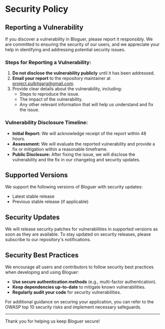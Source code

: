 # Security Policy

## Reporting a Vulnerability

If you discover a vulnerability in Bloguer, please report it responsibly. We are committed to ensuring the security of our users, and we appreciate your help in identifying and addressing potential security issues.

### Steps for Reporting a Vulnerability:

1. **Do not disclose the vulnerability publicly** until it has been addressed.
2. **Email your report** to the repository maintainer at [project.pulkitgarg@gmail.com](mailto:project.pulkitgarg@gmail.com).
3. Provide clear details about the vulnerability, including:
   - Steps to reproduce the issue.
   - The impact of the vulnerability.
   - Any other relevant information that will help us understand and fix the issue.

### Vulnerability Disclosure Timeline:

- **Initial Report:** We will acknowledge receipt of the report within 48 hours.
- **Assessment:** We will evaluate the reported vulnerability and provide a fix or mitigation within a reasonable timeframe.
- **Public Disclosure:** After fixing the issue, we will disclose the vulnerability and the fix in our changelog and security updates.

## Supported Versions

We support the following versions of Bloguer with security updates:

- Latest stable release
- Previous stable release (if applicable)

## Security Updates

We will release security patches for vulnerabilities in supported versions as soon as they are available. To stay updated on security releases, please subscribe to our repository's notifications.

## Security Best Practices

We encourage all users and contributors to follow security best practices when developing and using Bloguer:

- **Use secure authentication methods** (e.g., multi-factor authentication).
- **Keep dependencies up-to-date** to mitigate known vulnerabilities.
- **Regularly audit your code** for security vulnerabilities.

For additional guidance on securing your application, you can refer to the OWASP top 10 security risks and implement necessary safeguards.

---

Thank you for helping us keep Bloguer secure!